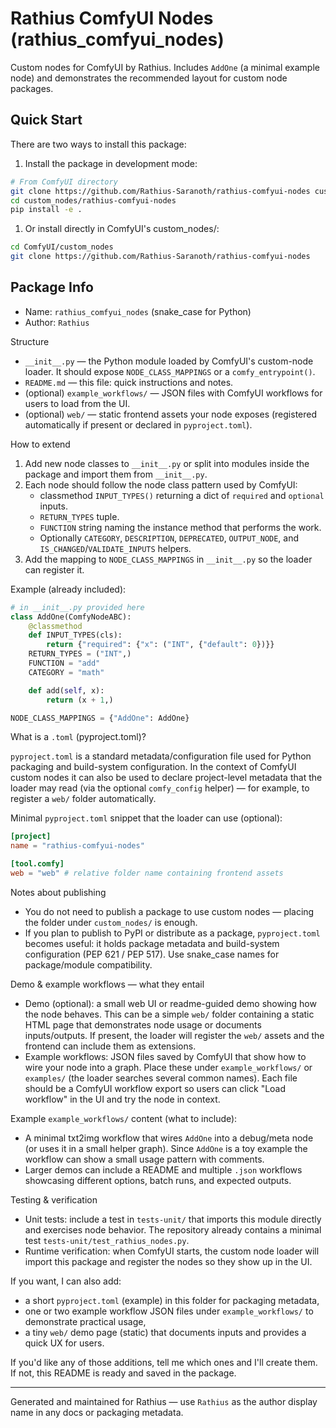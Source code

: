 # Rathius ComfyUI Nodes (rathius_comfyui_nodes)

Custom nodes for ComfyUI by Rathius. Includes `AddOne` (a minimal example node) and demonstrates the recommended layout for custom node packages.

## Quick Start

There are two ways to install this package:

1. Install the package in development mode:

```bash
# From ComfyUI directory
git clone https://github.com/Rathius-Saranoth/rathius-comfyui-nodes custom_nodes/rathius-comfyui-nodes
cd custom_nodes/rathius-comfyui-nodes
pip install -e .
```

1. Or install directly in ComfyUI's custom_nodes/:

```bash
cd ComfyUI/custom_nodes
git clone https://github.com/Rathius-Saranoth/rathius-comfyui-nodes
```

## Package Info

- Name: `rathius_comfyui_nodes` (snake_case for Python)
- Author: `Rathius`

Structure

- `__init__.py` — the Python module loaded by ComfyUI's custom-node loader. It should expose `NODE_CLASS_MAPPINGS` or a `comfy_entrypoint()`.
- `README.md` — this file: quick instructions and notes.
- (optional) `example_workflows/` — JSON files with ComfyUI workflows for users to load from the UI.
- (optional) `web/` — static frontend assets your node exposes (registered automatically if present or declared in `pyproject.toml`).

How to extend

1. Add new node classes to `__init__.py` or split into modules inside the package and import them from `__init__.py`.
2. Each node should follow the node class pattern used by ComfyUI:
   - classmethod `INPUT_TYPES()` returning a dict of `required` and `optional` inputs.
   - `RETURN_TYPES` tuple.
   - `FUNCTION` string naming the instance method that performs the work.
   - Optionally `CATEGORY`, `DESCRIPTION`, `DEPRECATED`, `OUTPUT_NODE`, and `IS_CHANGED`/`VALIDATE_INPUTS` helpers.
3. Add the mapping to `NODE_CLASS_MAPPINGS` in `__init__.py` so the loader can register it.

Example (already included):

```python
# in __init__.py provided here
class AddOne(ComfyNodeABC):
    @classmethod
    def INPUT_TYPES(cls):
        return {"required": {"x": ("INT", {"default": 0})}}
    RETURN_TYPES = ("INT",)
    FUNCTION = "add"
    CATEGORY = "math"

    def add(self, x):
        return (x + 1,)

NODE_CLASS_MAPPINGS = {"AddOne": AddOne}
```

What is a `.toml` (pyproject.toml)?

`pyproject.toml` is a standard metadata/configuration file used for Python packaging and build-system configuration. In the context of ComfyUI custom nodes it can also be used to declare project-level metadata that the loader may read (via the optional `comfy_config` helper) — for example, to register a `web/` folder automatically.

Minimal `pyproject.toml` snippet that the loader can use (optional):

```toml
[project]
name = "rathius-comfyui-nodes"

[tool.comfy]
web = "web" # relative folder name containing frontend assets
```

Notes about publishing
- You do not need to publish a package to use custom nodes — placing the folder under `custom_nodes/` is enough.
- If you plan to publish to PyPI or distribute as a package, `pyproject.toml` becomes useful: it holds package metadata and build-system configuration (PEP 621 / PEP 517). Use snake_case names for package/module compatibility.

Demo & example workflows — what they entail

- Demo (optional): a small web UI or readme-guided demo showing how the node behaves. This can be a simple `web/` folder containing a static HTML page that demonstrates node usage or documents inputs/outputs. If present, the loader will register the `web/` assets and the frontend can include them as extensions.
- Example workflows: JSON files saved by ComfyUI that show how to wire your node into a graph. Place these under `example_workflows/` or `examples/` (the loader searches several common names). Each file should be a ComfyUI workflow export so users can click "Load workflow" in the UI and try the node in context.

Example `example_workflows/` content (what to include):
- A minimal txt2img workflow that wires `AddOne` into a debug/meta node (or uses it in a small helper graph). Since `AddOne` is a toy example the workflow can show a small usage pattern with comments.
- Larger demos can include a README and multiple `.json` workflows showcasing different options, batch runs, and expected outputs.

Testing & verification

- Unit tests: include a test in `tests-unit/` that imports this module directly and exercises node behavior. The repository already contains a minimal test `tests-unit/test_rathius_nodes.py`.
- Runtime verification: when ComfyUI starts, the custom node loader will import this package and register the nodes so they show up in the UI.

If you want, I can also add:
- a short `pyproject.toml` (example) in this folder for packaging metadata,
- one or two example workflow JSON files under `example_workflows/` to demonstrate practical usage,
- a tiny `web/` demo page (static) that documents inputs and provides a quick UX for users.

If you'd like any of those additions, tell me which ones and I'll create them. If not, this README is ready and saved in the package.

---
Generated and maintained for Rathius — use `Rathius` as the author display name in any docs or packaging metadata.
